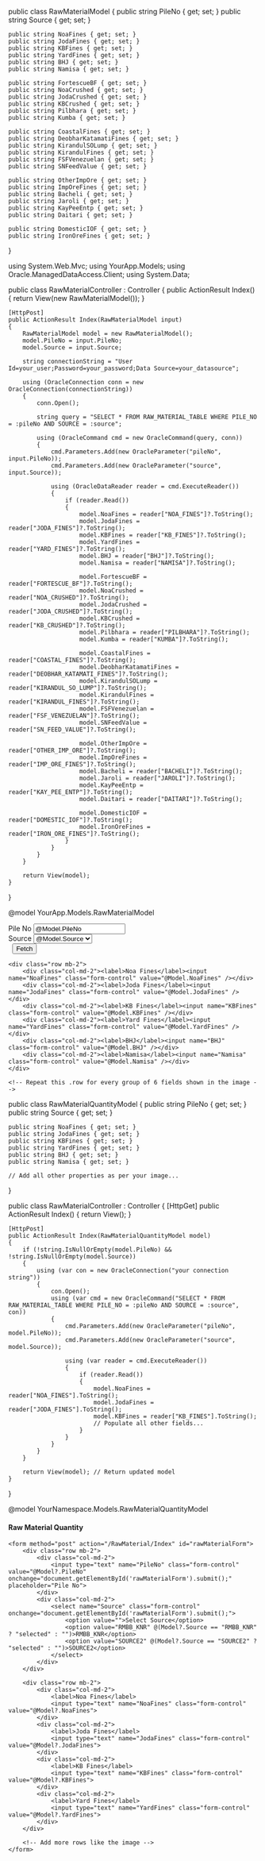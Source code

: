 public class RawMaterialModel
{
    public string PileNo { get; set; }
    public string Source { get; set; }

    public string NoaFines { get; set; }
    public string JodaFines { get; set; }
    public string KBFines { get; set; }
    public string YardFines { get; set; }
    public string BHJ { get; set; }
    public string Namisa { get; set; }

    public string FortescueBF { get; set; }
    public string NoaCrushed { get; set; }
    public string JodaCrushed { get; set; }
    public string KBCrushed { get; set; }
    public string Pilbhara { get; set; }
    public string Kumba { get; set; }

    public string CoastalFines { get; set; }
    public string DeobharKatamatiFines { get; set; }
    public string KirandulSOLump { get; set; }
    public string KirandulFines { get; set; }
    public string FSFVenezuelan { get; set; }
    public string SNFeedValue { get; set; }

    public string OtherImpOre { get; set; }
    public string ImpOreFines { get; set; }
    public string Bacheli { get; set; }
    public string Jaroli { get; set; }
    public string KayPeeEntp { get; set; }
    public string Daitari { get; set; }

    public string DomesticIOF { get; set; }
    public string IronOreFines { get; set; }
}

using System.Web.Mvc;
using YourApp.Models;
using Oracle.ManagedDataAccess.Client;
using System.Data;

public class RawMaterialController : Controller
{
    public ActionResult Index()
    {
        return View(new RawMaterialModel());
    }

    [HttpPost]
    public ActionResult Index(RawMaterialModel input)
    {
        RawMaterialModel model = new RawMaterialModel();
        model.PileNo = input.PileNo;
        model.Source = input.Source;

        string connectionString = "User Id=your_user;Password=your_password;Data Source=your_datasource";

        using (OracleConnection conn = new OracleConnection(connectionString))
        {
            conn.Open();

            string query = "SELECT * FROM RAW_MATERIAL_TABLE WHERE PILE_NO = :pileNo AND SOURCE = :source";

            using (OracleCommand cmd = new OracleCommand(query, conn))
            {
                cmd.Parameters.Add(new OracleParameter("pileNo", input.PileNo));
                cmd.Parameters.Add(new OracleParameter("source", input.Source));

                using (OracleDataReader reader = cmd.ExecuteReader())
                {
                    if (reader.Read())
                    {
                        model.NoaFines = reader["NOA_FINES"]?.ToString();
                        model.JodaFines = reader["JODA_FINES"]?.ToString();
                        model.KBFines = reader["KB_FINES"]?.ToString();
                        model.YardFines = reader["YARD_FINES"]?.ToString();
                        model.BHJ = reader["BHJ"]?.ToString();
                        model.Namisa = reader["NAMISA"]?.ToString();

                        model.FortescueBF = reader["FORTESCUE_BF"]?.ToString();
                        model.NoaCrushed = reader["NOA_CRUSHED"]?.ToString();
                        model.JodaCrushed = reader["JODA_CRUSHED"]?.ToString();
                        model.KBCrushed = reader["KB_CRUSHED"]?.ToString();
                        model.Pilbhara = reader["PILBHARA"]?.ToString();
                        model.Kumba = reader["KUMBA"]?.ToString();

                        model.CoastalFines = reader["COASTAL_FINES"]?.ToString();
                        model.DeobharKatamatiFines = reader["DEOBHAR_KATAMATI_FINES"]?.ToString();
                        model.KirandulSOLump = reader["KIRANDUL_SO_LUMP"]?.ToString();
                        model.KirandulFines = reader["KIRANDUL_FINES"]?.ToString();
                        model.FSFVenezuelan = reader["FSF_VENEZUELAN"]?.ToString();
                        model.SNFeedValue = reader["SN_FEED_VALUE"]?.ToString();

                        model.OtherImpOre = reader["OTHER_IMP_ORE"]?.ToString();
                        model.ImpOreFines = reader["IMP_ORE_FINES"]?.ToString();
                        model.Bacheli = reader["BACHELI"]?.ToString();
                        model.Jaroli = reader["JAROLI"]?.ToString();
                        model.KayPeeEntp = reader["KAY_PEE_ENTP"]?.ToString();
                        model.Daitari = reader["DAITARI"]?.ToString();

                        model.DomesticIOF = reader["DOMESTIC_IOF"]?.ToString();
                        model.IronOreFines = reader["IRON_ORE_FINES"]?.ToString();
                    }
                }
            }
        }

        return View(model);
    }
}


@model YourApp.Models.RawMaterialModel

<form method="post" action="/RawMaterial/Index">
    <div class="row mb-3">
        <div class="col-md-2">
            <label>Pile No</label>
            <input name="PileNo" class="form-control" value="@Model.PileNo" />
        </div>
        <div class="col-md-2">
            <label>Source</label>
            <select name="Source" class="form-control">
                <option selected>@Model.Source</option>
                <option>RMBB_KNR</option>
                <option>RMBB_JSG</option>
                <option>RMBB_BSP</option>
            </select>
        </div>
        <div class="col-md-2">
            <label>&nbsp;</label>
            <button type="submit" class="btn btn-primary form-control">Fetch</button>
        </div>
    </div>

    <div class="row mb-2">
        <div class="col-md-2"><label>Noa Fines</label><input name="NoaFines" class="form-control" value="@Model.NoaFines" /></div>
        <div class="col-md-2"><label>Joda Fines</label><input name="JodaFines" class="form-control" value="@Model.JodaFines" /></div>
        <div class="col-md-2"><label>KB Fines</label><input name="KBFines" class="form-control" value="@Model.KBFines" /></div>
        <div class="col-md-2"><label>Yard Fines</label><input name="YardFines" class="form-control" value="@Model.YardFines" /></div>
        <div class="col-md-2"><label>BHJ</label><input name="BHJ" class="form-control" value="@Model.BHJ" /></div>
        <div class="col-md-2"><label>Namisa</label><input name="Namisa" class="form-control" value="@Model.Namisa" /></div>
    </div>

    <!-- Repeat this .row for every group of 6 fields shown in the image -->
</form>






public class RawMaterialQuantityModel
{
    public string PileNo { get; set; }
    public string Source { get; set; }

    public string NoaFines { get; set; }
    public string JodaFines { get; set; }
    public string KBFines { get; set; }
    public string YardFines { get; set; }
    public string BHJ { get; set; }
    public string Namisa { get; set; }
    
    // Add all other properties as per your image...
}


public class RawMaterialController : Controller
{
    [HttpGet]
    public ActionResult Index()
    {
        return View();
    }

    [HttpPost]
    public ActionResult Index(RawMaterialQuantityModel model)
    {
        if (!string.IsNullOrEmpty(model.PileNo) && !string.IsNullOrEmpty(model.Source))
        {
            using (var con = new OracleConnection("your connection string"))
            {
                con.Open();
                using (var cmd = new OracleCommand("SELECT * FROM RAW_MATERIAL_TABLE WHERE PILE_NO = :pileNo AND SOURCE = :source", con))
                {
                    cmd.Parameters.Add(new OracleParameter("pileNo", model.PileNo));
                    cmd.Parameters.Add(new OracleParameter("source", model.Source));

                    using (var reader = cmd.ExecuteReader())
                    {
                        if (reader.Read())
                        {
                            model.NoaFines = reader["NOA_FINES"].ToString();
                            model.JodaFines = reader["JODA_FINES"].ToString();
                            model.KBFines = reader["KB_FINES"].ToString();
                            // Populate all other fields...
                        }
                    }
                }
            }
        }

        return View(model); // Return updated model
    }
}




@model YourNamespace.Models.RawMaterialQuantityModel

<!DOCTYPE html>
<html>
<head>
    <title>Raw Material Quantity</title>
    <link rel="stylesheet" href="https://cdn.jsdelivr.net/npm/bootstrap@5.3.0/dist/css/bootstrap.min.css">
</head>
<body>
<div class="container mt-4">
    <h4>Raw Material Quantity</h4>

    <form method="post" action="/RawMaterial/Index" id="rawMaterialForm">
        <div class="row mb-2">
            <div class="col-md-2">
                <input type="text" name="PileNo" class="form-control" value="@Model?.PileNo" onchange="document.getElementById('rawMaterialForm').submit();" placeholder="Pile No">
            </div>
            <div class="col-md-2">
                <select name="Source" class="form-control" onchange="document.getElementById('rawMaterialForm').submit();">
                    <option value="">Select Source</option>
                    <option value="RMBB_KNR" @(Model?.Source == "RMBB_KNR" ? "selected" : "")>RMBB_KNR</option>
                    <option value="SOURCE2" @(Model?.Source == "SOURCE2" ? "selected" : "")>SOURCE2</option>
                </select>
            </div>
        </div>

        <div class="row mb-2">
            <div class="col-md-2">
                <label>Noa Fines</label>
                <input type="text" name="NoaFines" class="form-control" value="@Model?.NoaFines">
            </div>
            <div class="col-md-2">
                <label>Joda Fines</label>
                <input type="text" name="JodaFines" class="form-control" value="@Model?.JodaFines">
            </div>
            <div class="col-md-2">
                <label>KB Fines</label>
                <input type="text" name="KBFines" class="form-control" value="@Model?.KBFines">
            </div>
            <div class="col-md-2">
                <label>Yard Fines</label>
                <input type="text" name="YardFines" class="form-control" value="@Model?.YardFines">
            </div>
        </div>

        <!-- Add more rows like the image -->
    </form>
</div>
</body>
</html>